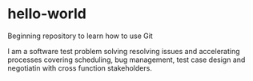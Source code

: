 # hello-world
Beginning repository to learn how to use Git

I am a software test problem solving resolving issues and accelerating processes covering scheduling, bug management, test case design and negotiatin with cross function stakeholders.
